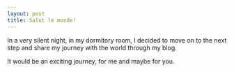 ```yaml
---
layout: post
title: Salut le monde!
---
```


In a very silent night, in my dormitory room, I decided to move on to the next step and share my journey with the world through my blog.

It would be an exciting journey, for me and maybe for you.
